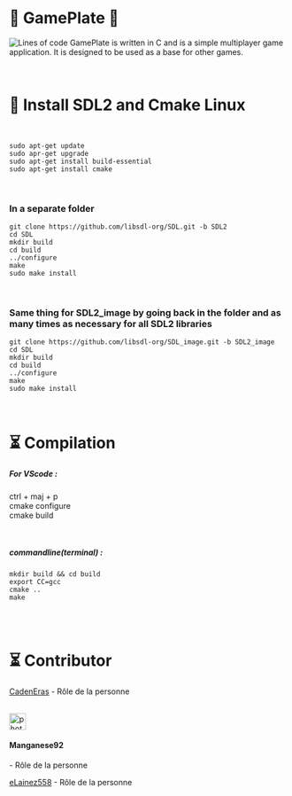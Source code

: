 # 🐸 GamePlate 🐸

![Lines of code](https://img.shields.io/tokei/lines/github.com/CadenEras/GamePlate?color=green)
GamePlate is written in C and is a simple multiplayer game application. It is designed to be used as a base for other games.

</br>


# 🔌 Install SDL2 and Cmake Linux 

</br>

```
sudo apt-get update
sudo apr-get upgrade
sudo apt-get install build-essential
sudo apt-get install cmake
```

</br>

<h3> In a separate folder </h3>

```
git clone https://github.com/libsdl-org/SDL.git -b SDL2
cd SDL
mkdir build
cd build
../configure
make
sudo make install
```

</br>

<h3> Same thing for SDL2_image by going back in the folder and as many times as necessary for all SDL2 libraries </h3>

```
git clone https://github.com/libsdl-org/SDL_image.git -b SDL2_image
cd SDL
mkdir build
cd build
../configure
make
sudo make install
```

</br>



# ⏳ Compilation 

<h5>For VScode : </h5>

ctrl + maj + p
</br>
cmake configure
</br>
cmake build

</br>

<h5>commandline(terminal) :</h5>

```
mkdir build && cd build
export CC=gcc
cmake ..
make
```
</br>
</br>

# ⏳ Contributor
[CadenEras](https://github.com/CadenEras) - Rôle de la personne

</br>
<img src="https://avatars.githubusercontent.com/u/103360340?v=4" alt="photo_Manganese" width="30px" height="30px">
<h4 src="https://github.com/Manganese92"> Manganese92 </h4>
- Rôle de la personne
</br>

[eLainez558](https://github.com/eLainez558) - Rôle de la personne